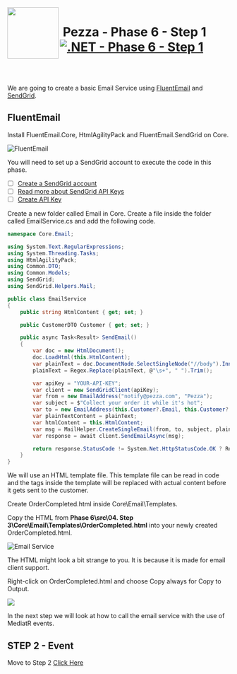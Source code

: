 <img align="left" width="116" height="116" src="../pezza-logo.png" />

# &nbsp;**Pezza - Phase 6 - Step 1** [![.NET - Phase 6 - Step 1](https://github.com/entelect-incubator/.NET/actions/workflows/dotnet-phase6-step1.yml/badge.svg)](https://github.com/entelect-incubator/.NET/actions/workflows/dotnet-phase6-step1.yml)

<br/><br/>

We are going to create a basic Email Service using [FluentEmail](https://github.com/lukencode/FluentEmail) and [SendGrid](https://sendgrid.com/).

## **FluentEmail**

Install FluentEmail.Core, HtmlAgilityPack and FluentEmail.SendGrid on Core.

![FluentEmail](Assets/2021-01-17-22-57-42.png)

You will need to set up a SendGrid account to execute the code in this phase.

- [ ] [Create a SendGrid account](https://signup.sendgrid.com/)
- [ ] [Read more about SendGrid API Keys](https://sendgrid.com/docs/ui/account-and-settings/api-keys/)
- [ ] [Create API Key](https://app.sendgrid.com/settings/api_keys)

Create a new folder called Email in Core. Create a file inside the folder called EmailService.cs and add the following code.

```cs
namespace Core.Email;

using System.Text.RegularExpressions;
using System.Threading.Tasks;
using HtmlAgilityPack;
using Common.DTO;
using Common.Models;
using SendGrid;
using SendGrid.Helpers.Mail;

public class EmailService
{
    public string HtmlContent { get; set; }

    public CustomerDTO Customer { get; set; }

    public async Task<Result> SendEmail()
    {
        var doc = new HtmlDocument();
        doc.LoadHtml(this.HtmlContent);
        var plainText = doc.DocumentNode.SelectSingleNode("//body").InnerText;
        plainText = Regex.Replace(plainText, @"\s+", " ").Trim();

        var apiKey = "YOUR-API-KEY";
        var client = new SendGridClient(apiKey);
        var from = new EmailAddress("notify@pezza.com", "Pezza");
        var subject = $"Collect your order it while it's hot";
        var to = new EmailAddress(this.Customer?.Email, this.Customer?.Name);
        var plainTextContent = plainText;
        var htmlContent = this.HtmlContent;
        var msg = MailHelper.CreateSingleEmail(from, to, subject, plainTextContent, htmlContent);
        var response = await client.SendEmailAsync(msg);

        return response.StatusCode != System.Net.HttpStatusCode.OK ? Result.Failure("Email could not send") : Result.Success();
    }
}
```

We will use an HTML template file. This template file can be read in code and the tags inside the template will be replaced with actual content before it gets sent to the customer.

Create OrderCompleted.html inside Core\Email\Templates.

Copy the HTML from **Phase 6\src\04. Step 3\Core\Email\Templates\OrderCompleted.html** into your newly created OrderCompleted.html.

![Email Service](Assets/2021-01-17-23-03-34.png)

The HTML might look a bit strange to you. It is because it is made for email client support.

Right-click on OrderCompleted.html and choose Copy always for Copy to Output.

![](Assets/2021-01-19-07-54-33.png)

In the next step we will look at how to call the email service with the use of MediatR events.

## **STEP 2 - Event**

Move to Step 2
[Click Here](https://github.com/entelect-incubator/.NET/tree/master/Phase%206/Step%202) 